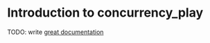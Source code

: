 # Introduction to concurrency_play

TODO: write [great documentation](http://jacobian.org/writing/what-to-write/)
